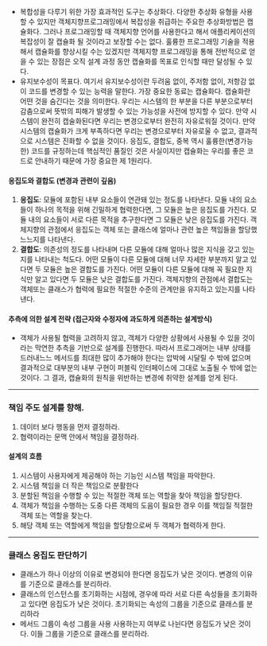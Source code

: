 - 복합성을 다루기 위한 가장 효과적인 도구는 추상화다. 다양한 추상화 유형을 사용할 수 있지만 객체지향프로그래밍에서 복잡성을 취급하는 주요한 추상화방법은 캡슐화다. 그러나 프로그래밍할 때 객체지향 언어를 사용한다고 해서 애플리케이션의 복잡성이 잘 캡슐화 될 것이라고 보장할 수는 없다. 훌륭한 프로그래밍 기술을 적용해서 캡슐화를 향상시킬 수는 있겠지만 객체지향 프로그래밍을 통해 전반적으로 얻을 수 있는 장점은 오직 설계 과정 동안 캡슐화를 목표로 인식할 때만 달성될 수 있다.
- 유지보수성이 목표다. 여기서 유지보수성이란 두려움 없이, 주저함 없이, 저항감 없이 코드를 변경할 수 있는 능력을 말한다. 가장 중요한 동료는 캡슐화다. 캡슐화란 어떤 것을 숨긴다는 것을 의미한다. 우리는 시스템의 한 부분을 다른 부분으로부터 감춤으로써 뜻밖의 피해가 발생할 수 있는 가능성을 사전에 방지할 수 있다. 만약 시스템이 완전히 캡술화된다면 우리는 변경으로부터 완전히 자유로워질 것이다. 만약 시스템의 캡슐화가 크게 부족하다면 우리는 변경으로부터 자유로울 수 없고, 결과적으로 시스템은 진화할 수 없을 것이다. 응집도, 결합도, 중복 역시 훌륭한(변경가능한) 코드를 규정하는데 핵심적인 품질인 것은 사실이지만 캡슐화는 우리를 좋은 코드로 안내하기 때문에 가장 중요한 제 1원리다.

#### 응집도와 결합도 (변경과 관련이 깊음)

1) **응집도**: 모듈에 포함된 내부 요소들이 연관돼 있는 정도를 나타낸다. 모듈 내의 요소들이 하나의 목적을 위해 긴밀하게 협력한다면, 그 모듈은 높은 응집도를 가진다. 모듈 내의 요소들이 서로 다른 목적을 추구한다면 그 모듈은 낮은 응집도를 가진다. 객체지향의 관점에서 응집도는 객체 또는 클래스에 얼마나 관련 높은 책임들을 할당했느느지를 나타낸다.
2) **결합도**: 의존성의 정도를 나타내며 다른 모듈에 대해 얼마나 많은 지식을 갖고 있는지를 나타내는 척도다. 어떤 모듈이 다른 모듈에 대해 너무 자세한 부분까지 알고 있다면 두 모듈은 높은 결합도를 가진다. 어떤 모듈이 다른 모듈에 대해 꼭 필요한 지식만 알고 있다면 두 모듈은 낮은 결합도를 가진다. 객체지향의 관점에서 결합도는 객체또는 클래스가 협력에 필요한 적절한 수준의 관계만을 유지하고 있는지를 나타낸다.


#### 추측에 의한 설계 전략 (접근자와 수정자에 과도하게 의존하는 설계방식)
- 객체가 사용될 협력을 고려하지 않고, 객체가 다양한 상황에서 사용될 수 있을 것이라는 막연한 추측을 기반으로 설계를 진행한다. 따라서 프로그래머는 내부 상태를 드러내느느 메서드를 최대한 많이 추가해야 한다는 압박에 시달릴 수 밖에 없으며 결과적으로 대부분의 내부 구현이 퍼블릭 인터페이스에 그대로 노출될 수 밖에 없는 것이다. 그 결과, 캡슐화의 원칙을 위반하는 변경에 취약한 설계를 얻게 된다.
---
### 책임 주도 설계를 향해.
1) 데이터 보다 행동을 먼저 결정하라.
2) 협력이라는 문맥 안에서 책임을 결정하라.

#### 설계의 흐름
1) 시스템이 사용자에게 제공해야 하는 기능인 시스템 책임을 파악한다.
2) 시스템 책임을 더 작은 책임으로 분활한다
3) 분할된 책임을 수행할 수 있는 적절한 객체 또는 역할을 찾아 책임을 할당한다.
4) 객체가 책임을 수행하는 도중 다른 객체의 도음이 필요한 경우 이를 책임질 적절한 객체 또는 역할을 찾는다.
5) 해당 객체 또는 역할에게 책임을 할당함으로써 두 객체가 협력하게 한다.


---

### 클래스 응집도 판단하기
- 클래스가 하나 이상의 이유로 변경되야 한다면 응집도가 낮은 것이다. 변경의 이유를 기준으로 클래스를 분리하라.
- 클래스의 인스턴스를 초기화하는 시점에, 경우에 따라 서로 다른 속성들을 초기화하고 있다면 응집도가 낮은 것이다. 초기화되는 속성의 그룹을 기준으로 클래스를 분리하라
- 메서드 그룹이 속성 그룹을 사용 사용하는지 여부로 나뉜다면 응집도가 낮은 것이다. 이들 그룹을 기준으로 클래스를 분리하라.